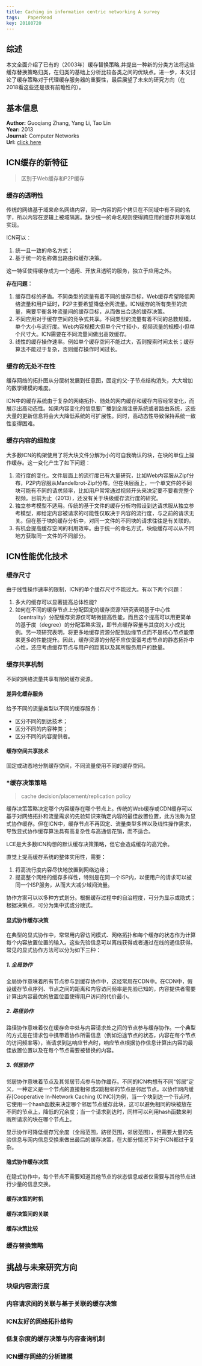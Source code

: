 ```yaml
---
title: Caching in information centric networking A survey
tags:	PaperRead
key: 20180720
---
```



## 综述
本文全面介绍了已有的（2003年）缓存替换策略,并提出一种新的分类方法将这些缓存替换策略归类，在归类的基础上分析比较各类之间的优缺点。进一步，本文讨论了缓存策略对于代理缓存服务器的重要性，最后展望了未来的研究方向（在2018看这些还是很有前瞻性的）。
<!--more-->

## 基本信息
**Author:** Guoqiang Zhang, Yang Li, Tao Lin<br>
**Year:** 2013<br>
**Journal:** Computer Networks<br>
**Url:** [click here](https://www.sciencedirect.com/science/article/pii/S1389128613002235)

## ICN缓存的新特征

> 区别于Web缓存和P2P缓存

### 缓存的透明性
传统的网络基于域来命名网络内容，同一内容的两个拷贝在不同域中有不同的名字，所以内容在逻辑上被域隔离。缺少统一的命名规则使得跨应用的缓存共享难以实现。

ICN可以：

1. 统一且一致的命名方式；
2. 基于统一的名称做出路由和缓存决策。

这一特征使得缓存成为一个通用、开放且透明的服务，独立于应用之外。

**存在问题：**

1. 缓存目标的矛盾。不同类型的流量有着不同的缓存目标，Web缓存希望降低网络流量和用户延时，P2P主要希望降低全网流量。ICN缓存的所有类型的流量，需要平衡各种流量间的缓存目标，从而做出合适的缓存决策。
2. 不同应用对于缓存空间的竞争式共享。不同类型的流量有着不同的总数规模，单个大小与流行度。Web内容规模大但单个尺寸较小，视频流量的规模小但单个尺寸大。ICN需要在不同流量间做出高效缓存。
3. 线性的缓存操作速率。例如单个缓存空间不能过大，否则搜索时间太长；缓存算法不能过于复杂，否则缓存操作时间过长。

### 缓存的无处不在性
缓存网络的拓扑图从分层树发展到任意图，固定的父-子节点结构消失，大大增加的数学建模的难度。

ICN中的缓存系统由于复杂的网络拓扑、随处的网内缓存和缓存内容经常变化，而展示出高动态性。如果内容变化的信息要广播到全局注册系统或者路由系统，这些大量的更新信息将会大大降低系统的可扩展性。同时，高动态性导致保持系统一致性变得困难。

### 缓存内容的细粒度
大多数ICN的构架使用了将大块文件分解为小的可自我确认的块，在块的单位上操作缓存。这一变化产生了如下问题：

1. 流行度的变化。文件层面上的流行度已有大量研究，比如Web内容服从Zipf分布，P2P内容服从Mandelbrot-Zipf分布。但在块层面上，一个单文件的不同块可能有不同的请求频率，比如用户常常通过视频开头来决定要不要看完整个视频。目前为止（2013），还没有关于块级缓存流行度的研究。
2. 独立参考模型不适用。传统的基于文件的缓存分析均假设到达请求服从独立参考模型，即给定内容被请求的可能性仅取决于内容的流行度，与之前的请求无关。但在基于块的缓存分析中，对同一文件的不同块的请求往往是有关联的。
3. 有机会提高缓存空间的利用效率。由于统一的命名方式，块级缓存可以从不同地方获取同一文件的不同部分。

## ICN性能优化技术

### 缓存尺寸
由于线性操作速率的限制，ICN的单个缓存尺寸不能过大。有以下两个问题：

1. 多大的缓存可以显著提高总体性能?
2. 如何在不同的缓存节点上分配固定的缓存资源?研究表明基于中心性（centrality）分配缓存资源仅可略微提高性能，而且这个提高可以用更简单的基于度（degree）的分配策略实现，即节点缓存容量与其度的大小成比例。另一项研究表明，将更多地缓存资源分配到边缘节点而不是核心节点能带来更多的性能提升。因此，缓存资源的分配不应仅蛋蛋考虑节点的静态拓扑中心性，还应考虑缓存节点与用户的距离以及其所服务用户的数量。

### 缓存共享机制
不同的网络流量共享有限的缓存资源。

#### 差异化缓存服务
给予不同的流量类型以不同的缓存服务：

- 区分不同的到达技术；
- 区分不同的内容种类；
- 区分不同的内容提供者。

#### 缓存空间共享技术
固定或动态地分割缓存空间，不同流量使用不同的缓存空间。

### *缓存决策策略
> cache decision/placement/replication policy

缓存决策策略决定哪个内容缓存在哪个节点上。传统的Web缓存或CDN缓存可以基于对网络拓扑和流量需求的先验知识来确定内容的最佳放置位置，此方法称为显式协作缓存。但在ICN中，缓存节点不再固定、流量类型多样以及线性操作需求，导致显式协作缓存算法具有高复杂性与高通信花销，而不适合。

LCE是大多数ICN构想的默认缓存决策策略，但它会造成缓存的高冗余。

直觉上提高缓存系统的整体实用性，需要：

1. 将高流行度内容尽快地放置到网络边缘；
2. 提高整个网络的缓存多样性，特别是在同一个ISP内，以便用户的请求可以被同一个ISP服务，从而大大减少域间流量。

协作方案可以以多种方式划分。根据缓存过程中的自治程度，可分为显示或隐式；根据决策点，可分为集中式或分散式。

#### 显式协作缓存决策
在典型的显式协作中，常常用内容访问模式、网络拓扑和每个缓存的状态作为计算每个内容放置位置的输入。这些先验信息可以离线获得或者通过在线的通信获得。常见的显式协作方法可以分为如下三种：

##### 1. 全局协作
全局协作意味着所有节点参与到缓存协作中，这经常用在CDN中。在CDN中，假设缓存节点序列、节点之间的距离和内容访问频率是先验已知的，内容提供者需要计算出内容最优的放置位置使得用户访问的代价最小。

##### 2. 路径协作
路径协作意味着仅在缓存命中处与内容请求处之间的节点参与缓存协作。一个典型的方式是在请求包中携带着协作所需信息（例如沿途节点的状态，内容在每个节点的访问频率等），当请求到达响应节点时，响应节点根据协作信息计算出内容的最佳放置位置以及在每个节点需要被替换的内容。

##### 3. 邻居协作
邻居协作意味着节点及其邻居节点参与协作缓存。不同的ICN构想有不同“邻居”定义，一种定义是一个节点的直接相邻或2跳相邻的节点是邻居节点。以协作网内缓存[Cooperative In-Network Caching (CINC)]为例，当一个块到达一个节点时，它使用一个hash函数来决定哪个邻居节点缓存此块，这可以避免相同的块被放在不同的节点上，降低的冗余度；当一个请求到达时，同样可以利用hash函数来判断所请求的块在哪个节点上。

显示协作可降低缓存冗余度（全局范围，路径范围，邻居范围），但需要大量的先验信息与网内信息交换来做出最后的缓存决策，在大部分情况下对于ICN都过于复杂。

#### 隐式协作缓存决策
在隐式协作中，每个节点不需要知道其他节点的状态信息或者仅需要与其他节点进行少量的信息交换。


#### 缓存决策的时机

#### 缓存决策间的关联

#### 缓存决策比较

### 缓存替换策略

## 挑战与未来研究方向

### 块级内容流行度

### 内容请求间的关联与基于关联的缓存决策

### ICN友好的网络拓扑结构

### 低复杂度的缓存决策与内容查询机制

### ICN缓存网络的分析建模 
















